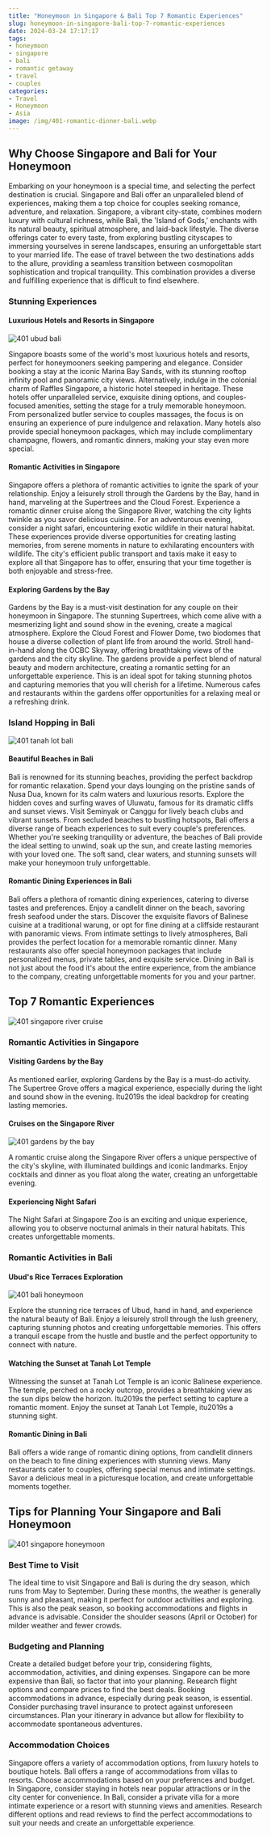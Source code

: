 ```yaml
---
title: "Honeymoon in Singapore & Bali Top 7 Romantic Experiences"
slug: honeymoon-in-singapore-bali-top-7-romantic-experiences
date: 2024-03-24 17:17:17
tags:
- honeymoon
- singapore
- bali
- romantic getaway
- travel
- couples
categories:
- Travel
- Honeymoon
- Asia
image: /img/401-romantic-dinner-bali.webp 
---
```

## Why Choose Singapore and Bali for Your Honeymoon

Embarking on your honeymoon is a special time, and selecting the perfect destination is crucial. Singapore and Bali offer an unparalleled blend of experiences, making them a top choice for couples seeking romance, adventure, and relaxation. Singapore, a vibrant city-state, combines modern luxury with cultural richness, while Bali, the 'Island of Gods,' enchants with its natural beauty, spiritual atmosphere, and laid-back lifestyle. The diverse offerings cater to every taste, from exploring bustling cityscapes to immersing yourselves in serene landscapes, ensuring an unforgettable start to your married life. The ease of travel between the two destinations adds to the allure, providing a seamless transition between cosmopolitan sophistication and tropical tranquility. This combination provides a diverse and fulfilling experience that is difficult to find elsewhere.

### Stunning Experiences

#### Luxurious Hotels and Resorts in Singapore

![401 ubud bali](/img/401-ubud-bali.webp)

Singapore boasts some of the world's most luxurious hotels and resorts, perfect for honeymooners seeking pampering and elegance. Consider booking a stay at the iconic Marina Bay Sands, with its stunning rooftop infinity pool and panoramic city views. Alternatively, indulge in the colonial charm of Raffles Singapore, a historic hotel steeped in heritage. These hotels offer unparalleled service, exquisite dining options, and couples-focused amenities, setting the stage for a truly memorable honeymoon. From personalized butler service to couples massages, the focus is on ensuring an experience of pure indulgence and relaxation. Many hotels also provide special honeymoon packages, which may include complimentary champagne, flowers, and romantic dinners, making your stay even more special.

#### Romantic Activities in Singapore

Singapore offers a plethora of romantic activities to ignite the spark of your relationship. Enjoy a leisurely stroll through the Gardens by the Bay, hand in hand, marveling at the Supertrees and the Cloud Forest. Experience a romantic dinner cruise along the Singapore River, watching the city lights twinkle as you savor delicious cuisine. For an adventurous evening, consider a night safari, encountering exotic wildlife in their natural habitat. These experiences provide diverse opportunities for creating lasting memories, from serene moments in nature to exhilarating encounters with wildlife. The city's efficient public transport and taxis make it easy to explore all that Singapore has to offer, ensuring that your time together is both enjoyable and stress-free.

#### Exploring Gardens by the Bay

Gardens by the Bay is a must-visit destination for any couple on their honeymoon in Singapore. The stunning Supertrees, which come alive with a mesmerizing light and sound show in the evening, create a magical atmosphere. Explore the Cloud Forest and Flower Dome, two biodomes that house a diverse collection of plant life from around the world. Stroll hand-in-hand along the OCBC Skyway, offering breathtaking views of the gardens and the city skyline. The gardens provide a perfect blend of natural beauty and modern architecture, creating a romantic setting for an unforgettable experience. This is an ideal spot for taking stunning photos and capturing memories that you will cherish for a lifetime. Numerous cafes and restaurants within the gardens offer opportunities for a relaxing meal or a refreshing drink.

### Island Hopping in Bali

![401 tanah lot bali](/img/401-tanah-lot-bali.webp)

#### Beautiful Beaches in Bali

Bali is renowned for its stunning beaches, providing the perfect backdrop for romantic relaxation. Spend your days lounging on the pristine sands of Nusa Dua, known for its calm waters and luxurious resorts. Explore the hidden coves and surfing waves of Uluwatu, famous for its dramatic cliffs and sunset views. Visit Seminyak or Canggu for lively beach clubs and vibrant sunsets. From secluded beaches to bustling hotspots, Bali offers a diverse range of beach experiences to suit every couple's preferences. Whether you're seeking tranquility or adventure, the beaches of Bali provide the ideal setting to unwind, soak up the sun, and create lasting memories with your loved one. The soft sand, clear waters, and stunning sunsets will make your honeymoon truly unforgettable.

#### Romantic Dining Experiences in Bali

Bali offers a plethora of romantic dining experiences, catering to diverse tastes and preferences. Enjoy a candlelit dinner on the beach, savoring fresh seafood under the stars. Discover the exquisite flavors of Balinese cuisine at a traditional warung, or opt for fine dining at a cliffside restaurant with panoramic views. From intimate settings to lively atmospheres, Bali provides the perfect location for a memorable romantic dinner. Many restaurants also offer special honeymoon packages that include personalized menus, private tables, and exquisite service. Dining in Bali is not just about the food it's about the entire experience, from the ambiance to the company, creating unforgettable moments for you and your partner.

## Top 7 Romantic Experiences

![401 singapore river cruise](/img/401-singapore-river-cruise.webp)

### Romantic Activities in Singapore

#### Visiting Gardens by the Bay

As mentioned earlier, exploring Gardens by the Bay is a must-do activity. The Supertree Grove offers a magical experience, especially during the light and sound show in the evening. Itu2019s the ideal backdrop for creating lasting memories.

#### Cruises on the Singapore River

![401 gardens by the bay](/img/401-gardens-by-the-bay.webp)

A romantic cruise along the Singapore River offers a unique perspective of the city's skyline, with illuminated buildings and iconic landmarks. Enjoy cocktails and dinner as you float along the water, creating an unforgettable evening.

#### Experiencing Night Safari

The Night Safari at Singapore Zoo is an exciting and unique experience, allowing you to observe nocturnal animals in their natural habitats. This creates unforgettable moments.

### Romantic Activities in Bali

#### Ubud's Rice Terraces Exploration

![401 bali honeymoon](/img/401-bali-honeymoon.webp)

Explore the stunning rice terraces of Ubud, hand in hand, and experience the natural beauty of Bali. Enjoy a leisurely stroll through the lush greenery, capturing stunning photos and creating unforgettable memories. This offers a tranquil escape from the hustle and bustle and the perfect opportunity to connect with nature.

#### Watching the Sunset at Tanah Lot Temple

Witnessing the sunset at Tanah Lot Temple is an iconic Balinese experience. The temple, perched on a rocky outcrop, provides a breathtaking view as the sun dips below the horizon. Itu2019s the perfect setting to capture a romantic moment. Enjoy the sunset at Tanah Lot Temple, itu2019s a stunning sight.

#### Romantic Dining in Bali

Bali offers a wide range of romantic dining options, from candlelit dinners on the beach to fine dining experiences with stunning views. Many restaurants cater to couples, offering special menus and intimate settings. Savor a delicious meal in a picturesque location, and create unforgettable moments together.

## Tips for Planning Your Singapore and Bali Honeymoon

![401 singapore honeymoon](/img/401-singapore-honeymoon.webp)

### Best Time to Visit

The ideal time to visit Singapore and Bali is during the dry season, which runs from May to September. During these months, the weather is generally sunny and pleasant, making it perfect for outdoor activities and exploring. This is also the peak season, so booking accommodations and flights in advance is advisable. Consider the shoulder seasons (April or October) for milder weather and fewer crowds.

### Budgeting and Planning

Create a detailed budget before your trip, considering flights, accommodation, activities, and dining expenses. Singapore can be more expensive than Bali, so factor that into your planning. Research flight options and compare prices to find the best deals. Booking accommodations in advance, especially during peak season, is essential. Consider purchasing travel insurance to protect against unforeseen circumstances. Plan your itinerary in advance but allow for flexibility to accommodate spontaneous adventures.

### Accommodation Choices

Singapore offers a variety of accommodation options, from luxury hotels to boutique hotels. Bali offers a range of accommodations from villas to resorts. Choose accommodations based on your preferences and budget. In Singapore, consider staying in hotels near popular attractions or in the city center for convenience. In Bali, consider a private villa for a more intimate experience or a resort with stunning views and amenities. Research different options and read reviews to find the perfect accommodations to suit your needs and create an unforgettable experience.

